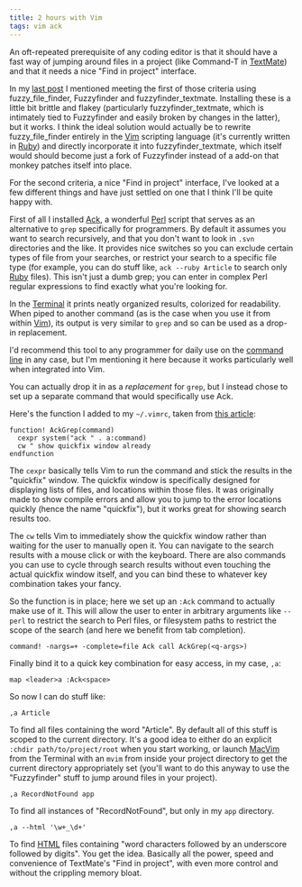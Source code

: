 ```yaml
---
title: 2 hours with Vim
tags: vim ack
---
```


An oft-repeated prerequisite of any coding editor is that it should have a fast way of jumping around files in a project (like Command-T in [TextMate](/wiki/TextMate)) and that it needs a nice "Find in project" interface.

In my [last post](/blog/1-hour-with-vim) I mentioned meeting the first of those criteria using fuzzy\_file\_finder, Fuzzyfinder and fuzzyfinder\_textmate. Installing these is a little bit brittle and flakey (particularly fuzzyfinder\_textmate, which is intimately tied to Fuzzyfinder and easily broken by changes in the latter), but it works. I think the ideal solution would actually be to rewrite fuzzy\_file\_finder entirely in the [Vim](/wiki/Vim) scripting language (it's currently written in [Ruby](/wiki/Ruby)) and directly incorporate it into fuzzyfinder\_textmate, which itself would should become just a fork of Fuzzyfinder instead of a add-on that monkey patches itself into place.

For the second criteria, a nice "Find in project" interface, I've looked at a few different things and have just settled on one that I think I'll be quite happy with.

First of all I installed [Ack](/wiki/Ack), a wonderful [Perl](/wiki/Perl) script that serves as an alternative to `grep` specifically for programmers. By default it assumes you want to search recursively, and that you don't want to look in `.svn` directories and the like. It provides nice switches so you can exclude certain types of file from your searches, or restrict your search to a specific file type (for example, you can do stuff like, `ack --ruby Article` to search only [Ruby](/wiki/Ruby) files). This isn't just a dumb grep; you can enter in complex Perl regular expressions to find exactly what you're looking for.

In the [Terminal](/wiki/Terminal) it prints neatly organized results, colorized for readability. When piped to another command (as is the case when you use it from within [Vim](/wiki/Vim)), its output is very similar to `grep` and so can be used as a drop-in replacement.

I'd recommend this tool to any programmer for daily use on the [command line](/wiki/command_line) in any case, but I'm mentioning it here because it works particularly well when integrated into Vim.

You can actually drop it in as a *replacement* for `grep`, but I instead chose to set up a separate command that would specifically use Ack.

Here's the function I added to my `~/.vimrc`, taken from [this article](http://www.perladvent.org/2006/5/):

    function! AckGrep(command)
      cexpr system("ack " . a:command)
      cw " show quickfix window already
    endfunction

The `cexpr` basically tells Vim to run the command and stick the results in the "quickfix" window. The quickfix window is specifically designed for displaying lists of files, and locations within those files. It was originally made to show compile errors and allow you to jump to the error locations quickly (hence the name "quickfix"), but it works great for showing search results too.

The `cw` tells Vim to immediately show the quickfix window rather than waiting for the user to manually open it. You can navigate to the search results with a mouse click or with the keyboard. There are also commands you can use to cycle through search results without even touching the actual quickfix window itself, and you can bind these to whatever key combination takes your fancy.

So the function is in place; here we set up an `:Ack` command to actually make use of it. This will allow the user to enter in arbitrary arguments like `--perl` to restrict the search to Perl files, or filesystem paths to restrict the scope of the search (and here we benefit from tab completion).

    command! -nargs=+ -complete=file Ack call AckGrep(<q-args>)

Finally bind it to a quick key combination for easy access, in my case, `,a`:

    map <leader>a :Ack<space>

So now I can do stuff like:

    ,a Article

To find all files containing the word "Article". By default all of this stuff is scoped to the current directory. It's a good idea to either do an explicit `:chdir path/to/project/root` when you start working, or launch [MacVim](/wiki/MacVim) from the Terminal with an `mvim` from inside your project directory to get the current directory appropriately set (you'll want to do this anyway to use the "Fuzzyfinder" stuff to jump around files in your project).

    ,a RecordNotFound app

To find all instances of "RecordNotFound", but only in my `app` directory.

    ,a --html '\w+_\d+'

To find [HTML](/wiki/HTML) files containing "word characters followed by an underscore followed by digits". You get the idea. Basically all the power, speed and convenience of TextMate's "Find in project", with even more control and without the crippling memory bloat.
